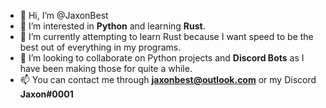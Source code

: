 - 👋 Hi, I’m @JaxonBest
- 👀 I’m interested in **Python** and learning **Rust**.
- 🌱 I’m currently attempting to learn Rust because I want speed to be the best out of everything in my programs.
- 💞️ I’m looking to collaborate on Python projects and **Discord Bots** as I have been making those for quite a while. 
- 📫 You can contact me through **jaxonbest@outlook.com** or my Discord **Jaxon#0001**

